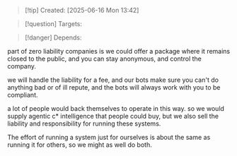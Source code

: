 
>[!tip] Created: [2025-06-16 Mon 13:42]

>[!question] Targets: 

>[!danger] Depends: 

part of zero liability companies is we could offer a package where it remains closed to the public, and you can stay anonymous, and control the company.

we will handle the liability for a fee, and our bots make sure you can't do anything bad or of ill repute, and the bots will always work with you to be compliant.

a lot of people would back themselves to operate in this way.
so we would supply agentic c* intelligence that people could buy, but we also sell the liability and responsibility for running these systems.

The effort of running a system just for ourselves is about the same as running it for others, so we might as well do both.